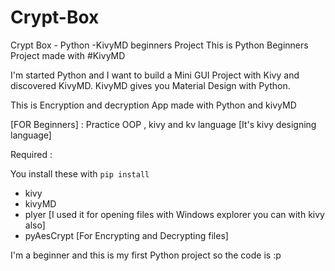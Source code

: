 # Crypt-Box
Crypt Box - Python -KivyMD beginners Project
This is Python Beginners Project made with #KivyMD

I'm started Python and I want to build a Mini GUI Project with Kivy and discovered KivyMD. KivyMD gives you Material Design with Python. 

This is Encryption and decryption App made with  Python and kivyMD

[FOR Beginners] : Practice OOP , kivy and kv language [It's kivy designing language] 


Required :

You install these with `pip install`

* kivy  
* kivyMD
* plyer [I used it for opening files with Windows explorer you can with kivy also]
* pyAesCrypt [For Encrypting and Decrypting files]

I'm a beginner and this is my first Python project so the code is :p
